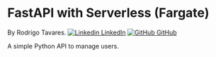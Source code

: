 # FastAPI with Serverless (Fargate)

By Rodrigo Tavares. [![Linkedin](https://i.stack.imgur.com/gVE0j.png) LinkedIn](https://github.com/tavaresrodrigo) [![GitHub](https://i.stack.imgur.com/tskMh.png) GitHub](https://github.com/tavaresrodrigo)

 A simple Python API to manage users.
